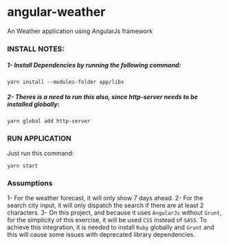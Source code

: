 # angular-weather

An Weather application using AngularJs framework

### INSTALL NOTES:

##### 1- Install Dependencies by running the following command:

`yarn install --modules-folder app/libs`

##### 2- Theres is a need to run this also, since http-server needs to be installed globally:

`yarn global add http-server`

### RUN APPLICATION

Just run this command:

`yarn start`

### Assumptions

1- For the weather forecast, it will only show 7 days ahead.
2- For the search city input, it will only dispatch the search if there are at least 2 characters.
3- On this project, and because it uses `AngularJs` without `Grunt`, for the simplicity of this exercise, it will be used `CSS` instead of `SASS`.
To achieve this integration, it is needed to install `Ruby` globally and `Grunt` and this will cause some issues with deprecated library dependencies.
